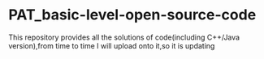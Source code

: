 # PAT_basic-level-open-source-code
This repository provides all the  solutions of  code(including C++/Java version),from time to time I will upload onto it,so it is updating
